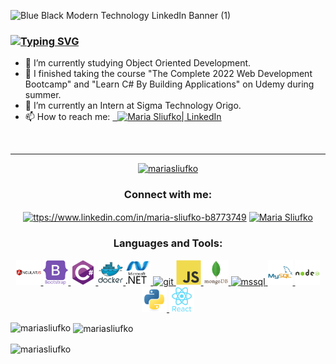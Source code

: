 
![Blue   Black Modern Technology LinkedIn Banner (1)](https://user-images.githubusercontent.com/89866298/195985522-259ab4b3-3c6a-4f60-8f66-075bd4c76a55.png)


### [![Typing SVG](https://readme-typing-svg.herokuapp.com?color=F71AF2&lines=Hi%2C+welcome+to+my+page+👋)](https://git.io/typing-svg)

- 🔭 I’m currently studying Object Oriented Development.
- 🌱 I finished taking the course "The Complete 2022 Web Development Bootcamp" and "Learn C# By Building Applications" on Udemy during summer.
- :briefcase: I’m currently an Intern at Sigma Technology Origo.
- 📫 How to reach me: <a href="https://www.linkedin.com/in/maria-sliufko-b8773749"> &nbsp; <img align="" src="https://raw.githubusercontent.com/yushi1007/yushi1007/main/images/linkedin.svg" alt="Maria Sliufko| LinkedIn" width="21px"/></a> 
 

</br>

<!--- [![GitHub Streak](http://github-readme-streak-stats.herokuapp.com?user=MariaSliufko&theme=cobalt)](https://git.io/streak-stats)--->


<!--- [![GitHub Streak](http://github-readme-streak-stats.herokuapp.com?user=MariaSliufko&theme=radical)](https://git.io/streak-stats)  --->



***
<p align="center"> <a href="https://github.com/ryo-ma/github-profile-trophy"><img src="https://github-profile-trophy.vercel.app/?username=mariasliufko" alt="mariasliufko" /></a> </p>

<h3 align="center">Connect with me:</h3>
<p align="center">
<a href="https://linkedin.com/in/https://www.linkedin.com/in/maria-sliufko-b8773749/" target="blank"><img align="center" src="https://raw.githubusercontent.com/rahuldkjain/github-profile-readme-generator/master/src/images/icons/Social/linked-in-alt.svg" alt="ttps://www.linkedin.com/in/maria-sliufko-b8773749" height="30" width="40" /></a>
<a href="https://instagram.com/sliufko" target="blank"><img align="center" src="https://raw.githubusercontent.com/rahuldkjain/github-profile-readme-generator/master/src/images/icons/Social/instagram.svg" alt="Maria Sliufko" height="30" width="40" /></a>
</p>

<h3 align="center">Languages and Tools:</h3>
<p align="center"> <a href="https://angular.io" target="_blank" rel="noreferrer"> <img src="https://raw.githubusercontent.com/devicons/devicon/master/icons/angularjs/angularjs-original-wordmark.svg" alt="angularjs" width="40" height="40"/> </a> <a href="https://getbootstrap.com" target="_blank" rel="noreferrer"> <img src="https://raw.githubusercontent.com/devicons/devicon/master/icons/bootstrap/bootstrap-plain-wordmark.svg" alt="bootstrap" width="40" height="40"/> </a> <a href="https://www.w3schools.com/cs/" target="_blank" rel="noreferrer"> <img src="https://raw.githubusercontent.com/devicons/devicon/master/icons/csharp/csharp-original.svg" alt="csharp" width="40" height="40"/> </a> <a href="https://www.docker.com/" target="_blank" rel="noreferrer"> <img src="https://raw.githubusercontent.com/devicons/devicon/master/icons/docker/docker-original-wordmark.svg" alt="docker" width="40" height="40"/> </a> <a href="https://dotnet.microsoft.com/" target="_blank" rel="noreferrer"> <img src="https://raw.githubusercontent.com/devicons/devicon/master/icons/dot-net/dot-net-original-wordmark.svg" alt="dotnet" width="40" height="40"/> </a> <a href="https://git-scm.com/" target="_blank" rel="noreferrer"> <img src="https://www.vectorlogo.zone/logos/git-scm/git-scm-icon.svg" alt="git" width="40" height="40"/> </a> <a href="https://developer.mozilla.org/en-US/docs/Web/JavaScript" target="_blank" rel="noreferrer"> <img src="https://raw.githubusercontent.com/devicons/devicon/master/icons/javascript/javascript-original.svg" alt="javascript" width="40" height="40"/> </a> <a href="https://www.mongodb.com/" target="_blank" rel="noreferrer"> <img src="https://raw.githubusercontent.com/devicons/devicon/master/icons/mongodb/mongodb-original-wordmark.svg" alt="mongodb" width="40" height="40"/> </a> <a href="https://www.microsoft.com/en-us/sql-server" target="_blank" rel="noreferrer"> <img src="https://www.svgrepo.com/show/303229/microsoft-sql-server-logo.svg" alt="mssql" width="40" height="40"/> </a> <a href="https://www.mysql.com/" target="_blank" rel="noreferrer"> <img src="https://raw.githubusercontent.com/devicons/devicon/master/icons/mysql/mysql-original-wordmark.svg" alt="mysql" width="40" height="40"/> </a> <a href="https://nodejs.org" target="_blank" rel="noreferrer"> <img src="https://raw.githubusercontent.com/devicons/devicon/master/icons/nodejs/nodejs-original-wordmark.svg" alt="nodejs" width="40" height="40"/> </a> <a href="https://www.python.org" target="_blank" rel="noreferrer"> <img src="https://raw.githubusercontent.com/devicons/devicon/master/icons/python/python-original.svg" alt="python" width="40" height="40"/> </a> <a href="https://reactjs.org/" target="_blank" rel="noreferrer"> <img src="https://raw.githubusercontent.com/devicons/devicon/master/icons/react/react-original-wordmark.svg" alt="react" width="40" height="40"/> </a> </p>
<p><img align="left" src="https://github-readme-stats.vercel.app/api/top-langs?username=mariasliufko&show_icons=true&locale=en&layout=compact" alt="mariasliufko" /></p>

<p>&nbsp;<img align="center" src="https://github-readme-stats.vercel.app/api?username=mariasliufko&show_icons=true&locale=en" alt="mariasliufko" /></p>

<p><img align="center" src="https://github-readme-streak-stats.herokuapp.com/?user=mariasliufko&" alt="mariasliufko" /></p>
